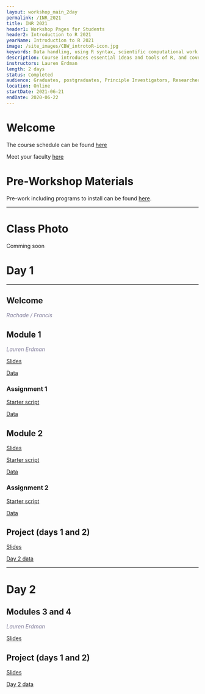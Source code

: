 ```yaml
---
layout: workshop_main_2day
permalink: /INR_2021
title: INR 2021
header1: Workshop Pages for Students
header2: Introduction to R 2021
yearName: Introduction to R 2021
image: /site_images/CBW_introtoR-icon.jpg
keywords: Data handling, using R syntax, scientific computational work
description: Course introduces essential ideas and tools of R, and covers statistical tests in R.
instructors: Lauren Erdman
length: 2 days
status: Completed
audience: Graduates, postgraduates, Principle Investigators, Researchers
location: Online
startDate: 2021-06-21
endDate: 2020-06-22
---
```


# Welcome <a id="welcome"></a>

The course schedule can be found [here](https://bioinformaticsdotca.github.io/INR_2021_schedule)

Meet your faculty [here](https://drive.google.com/file/d/1Qj9GCzzx9Z7EahMesHG4m20iHuXWxNg6/view?usp=sharing) 


# Pre-Workshop Materials <a id="preworkshop"></a>

Pre-work including programs to install can be found [here](https://forms.gle/1LEsZRzuuiEY7nX19).  

***

# Class Photo

Comming soon

# Day 1 <a id="day1"></a>

***

## Welcome

*<font color="#827e9c">Rachade / Francis </font>*
 
 ## Module 1
 
 *<font color="#827e9c">Lauren Erdman</font>* 
 
 [Slides](https://drive.google.com/file/d/1npnXEl8oS0rnhtX7d0zj7QkbNf0la-Nh/view?usp=sharing)

 [Data](https://drive.google.com/file/d/1H7h9mHTYK1QAH4wfNCK9vmiXKFk8ajMZ/view?usp=sharing)
 
### Assignment 1 

[Starter script](https://drive.google.com/file/d/1NLsnVHOToG4OY9pWFrwYu60JG6NP3NjP/view?usp=sharing)

[Data](https://drive.google.com/file/d/1l3oCfJrn2ztoUjkpkctTr5_WGjFvD9JQ/view?usp=sharing)

## Module 2

[Slides](https://drive.google.com/file/d/1RHg5qSGJh45jDF1c7_6vo5maI4E3ZD56/view?usp=sharing)

[Starter script](https://drive.google.com/file/d/1w31LrBcjFJ46iCo992sIO01BbhKHAG7-/view?usp=sharing)

[Data](https://drive.google.com/file/d/1XeP5vWIv0uJXS8kvJT7CXa3b6APpKU3T/view?usp=sharing)

### Assignment 2 

[Starter script](https://drive.google.com/file/d/1PBkXgGVWOx9yRK6XNECcCstcDCfGENh3/view?usp=sharing)

[Data](https://drive.google.com/file/d/10uwH8Acm0-_XFMqBAgmvCrwyKKhpTkME/view?usp=sharing)

## Project (days 1 and 2)

[Slides](https://docs.google.com/presentation/d/10yf8opmb1ZlNlE1YGXhHsJjWsDfgwYrD82FEnmXNEnI/edit?usp=sharing)

[Day 2 data](https://drive.google.com/file/d/1qKTRjc4zXhJcXZosO8rME-D8MDKo_91i/view?usp=sharing)

***

# Day 2 <a id="day2"></a>

## Modules 3 and 4

*<font color="#827e9c">Lauren Erdman</font>* 

[Slides](https://drive.google.com/file/d/1w--UN5B6lhITtwKWdAcbb7tMwig5l-xl/view?usp=sharing)


## Project (days 1 and 2)

[Slides](https://docs.google.com/presentation/d/10yf8opmb1ZlNlE1YGXhHsJjWsDfgwYrD82FEnmXNEnI/edit?usp=sharing)

[Day 2 data](https://drive.google.com/file/d/1qKTRjc4zXhJcXZosO8rME-D8MDKo_91i/view?usp=sharing)





